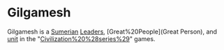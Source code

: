 # Gilgamesh

Gilgamesh is a [Sumerian](Sumerian) [Leaders](leader), [Great%20People](Great Person), and [unit](unit) in the "[Civilization%20%28series%29](Civilization)" games.